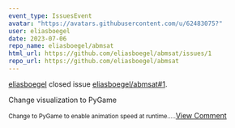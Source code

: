 ```yaml
---
event_type: IssuesEvent
avatar: "https://avatars.githubusercontent.com/u/62483075?"
user: eliasboegel
date: 2023-07-06
repo_name: eliasboegel/abmsat
html_url: https://github.com/eliasboegel/abmsat/issues/1
repo_url: https://github.com/eliasboegel/abmsat
---
```


<a href='https://github.com/eliasboegel' target='_blank'>eliasboegel</a> closed issue <a href='https://github.com/eliasboegel/abmsat/issues/1' target='_blank'>eliasboegel/abmsat#1</a>.

<p>Change visualization to PyGame</p><small>Change to PyGame to enable animation speed at runtime.....</small><a href='https://github.com/eliasboegel/abmsat/issues/1' target='_blank'>View Comment</a>